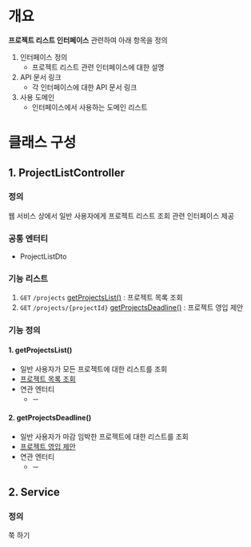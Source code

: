# 개요
**프로젝트 리스트 인터페이스** 관련하여 아래 항목을 정의
1. 인터페이스 정의
    - 프로젝트 리스트 관련 인터페이스에 대한 설명
2. API 문서 링크
    - 각 인터페이스에 대한 API 문서 링크
3. 사용 도메인
    - 인터페이스에서 사용하는 도메인 리스트

# 클래스 구성
## 1. ProjectListController
### 정의
웹 서비스 상에서 일반 사용자에게 프로젝트 리스트 조회 관련 인터페이스 제공

### 공통 엔터티
- ProjectListDto

### 기능 리스트
1. `GET` `/projects` [getProjectsList()](#1-getprojectslist) : 프로젝트 목록 조회
2. `GET` `/projects/{projectId}` [getProjectsDeadline()](#2-getprojectsdeadline) : 프로젝트 영입 제안

### 기능 정의
#### 1. getProjectsList()
  - 일반 사용자가 모든 프로젝트에 대한 리스트를 조회
  - [프로젝트 목록 조회](https://egluuapi.codingnome.dev/docs/index.html#resourcesProjectList "해당 API 문서로 이동")
  - 연관 엔터티
      - －

#### 2. getProjectsDeadline()
  - 일반 사용자가 마감 임박한 프로젝트에 대한 리스트를 조회
  - [프로젝트 영입 제안](https://egluuapi.codingnome.dev/docs/index.html#resourcesDeadlineProjectList "해당 API 문서로 이동")
  - 연관 엔터티
      - －

## 2. Service
### 정의
쭉 하기
